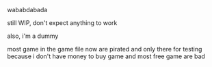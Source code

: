 wababdabada





















still WIP, don't expect anything to work

also, i'm a dummy

most game in the game file now are pirated and only there for testing because i don't have money to buy game and most free game are bad
